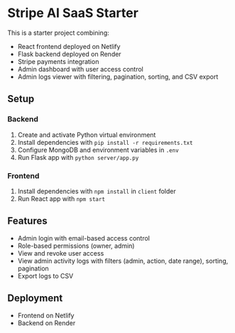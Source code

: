 # Stripe AI SaaS Starter

This is a starter project combining:

- React frontend deployed on Netlify
- Flask backend deployed on Render
- Stripe payments integration
- Admin dashboard with user access control
- Admin logs viewer with filtering, pagination, sorting, and CSV export

## Setup

### Backend

1. Create and activate Python virtual environment
2. Install dependencies with `pip install -r requirements.txt`
3. Configure MongoDB and environment variables in `.env`
4. Run Flask app with `python server/app.py`

### Frontend

1. Install dependencies with `npm install` in `client` folder
2. Run React app with `npm start`

## Features

- Admin login with email-based access control
- Role-based permissions (owner, admin)
- View and revoke user access
- View admin activity logs with filters (admin, action, date range), sorting, pagination
- Export logs to CSV

## Deployment

- Frontend on Netlify
- Backend on Render

